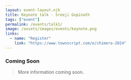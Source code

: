 ```yaml
---
layout: event-layout.njk
title: Keynote talk - Sreeji Gopinath
tags: ["event"]
permalink: /events/talk1/
image: /assets/images/events/keynote.png
links:
  - name: "Register"
    link: "https://www.townscript.com/e/chimera-2024"
---
```

### Coming Soon
> More information coming soon.
